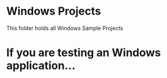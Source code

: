 Windows Projects
========
This folder holds all Windows Sample Projects

If you are testing an Windows application…
========
